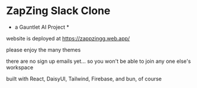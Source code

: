# ZapZing Slack Clone
* a Gauntlet AI Project *


website is deployed at https://zappzingg.web.app/

please enjoy the many themes

there are no sign up emails yet... so you won't be able to join any one else's workspace

built with React, DaisyUI, Tailwind, Firebase, and bun, of course
